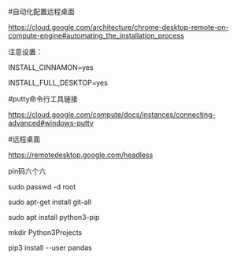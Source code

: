 #自动化配置远程桌面

https://cloud.google.com/architecture/chrome-desktop-remote-on-compute-engine#automating_the_installation_process

注意设置：

INSTALL_CINNAMON=yes

INSTALL_FULL_DESKTOP=yes


#putty命令行工具链接

https://cloud.google.com/compute/docs/instances/connecting-advanced#windows-putty

#远程桌面

https://remotedesktop.google.com/headless

pin码六个六

sudo passwd -d root

sudo apt-get install git-all

sudo apt install python3-pip

mkdir Python3Projects

pip3 install --user pandas

